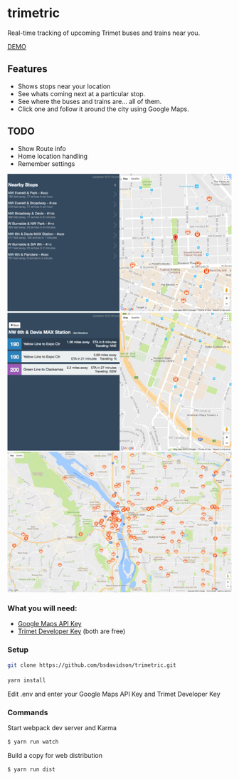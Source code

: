 # trimetric
  Real-time tracking of upcoming Trimet buses and trains near you.

[DEMO](https://briand.co/trimetric)

## Features
  - Shows stops near your location
  - See whats coming next at a particular stop.
  - See where the buses and trains are... all of them.
  - Click one and follow it around the city using Google Maps.

## TODO
  - Show Route info
  - Home location handling
  - Remember settings



![Main View](screenshots/main_view.png)
![Stop View](screenshots/stop_view.png)
![Map Overview](screenshots/map_overview.png)

### What you will need:
  - [Google Maps API Key](http://stackoverflow.com/questions/22294128/how-can-i-get-google-map-api-v3-key)
  - [Trimet Developer Key](https://developer.trimet.org/appid/registration/)
    (both are free)


### Setup

```sh
git clone https://github.com/bsdavidson/trimetric.git

yarn install

```
Edit .env and enter your Google Maps API Key and Trimet Developer Key


### Commands

Start webpack dev server and Karma
```sh
$ yarn run watch
```

Build a copy for web distribution
```sh
$ yarn run dist
```

